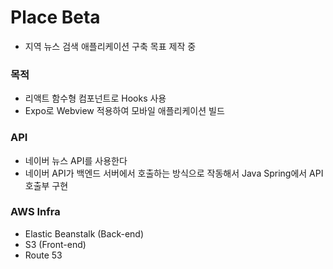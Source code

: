 # Place Beta

- 지역 뉴스 검색 애플리케이션 구축 목표 제작 중

### 목적

- 리액트 함수형 컴포넌트로 Hooks 사용
- Expo로 Webview 적용하여 모바일 애플리케이션 빌드

### API

- 네이버 뉴스 API를 사용한다
- 네이버 API가 백엔드 서버에서 호출하는 방식으로 작동해서 Java Spring에서 API 호출부 구현

### AWS Infra

- Elastic Beanstalk (Back-end)
- S3 (Front-end)
- Route 53
